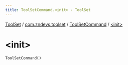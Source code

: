 ```yaml
---
title: ToolSetCommand.<init> - ToolSet
---
```


[ToolSet](../../index.html) / [com.zndevs.toolset](../index.html) / [ToolSetCommand](index.html) / [&lt;init&gt;](./-init-.html)

# &lt;init&gt;

`ToolSetCommand()`